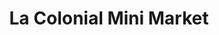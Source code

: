 ---
title: "La Colonial Mini Market"
url: /montevideo/la-colonial-mini-market/
shop: Lebensmittel
---